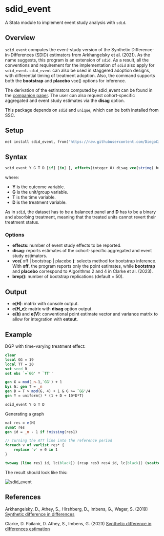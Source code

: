 # sdid_event

A Stata module to implement event study analysis with `sdid`.

## Overview

`sdid_event` computes the event-study version of the Synthetic Difference-in-Differences (SDID) estimators from Arkhangelsky et al. (2021). As the name suggests, this program is an extension of `sdid`. As a result, all the conventions and requirement for the implementation of `sdid` also apply for `sdid_event`. `sdid_event` can also be used in staggered adoption designs, with differential timing of treatment adoption. Also, the command supports both the **bootstrap** and **placebo** vce() options for inference.

The derivation of the estimators computed by sdid_event can be found in the [companion paper](https://github.com/DiegoCiccia/sdid/blob/main/sdid_event/sdid_event.pdf).
The user can also request cohort-specific aggregated and event study estimates via the **disag** option.

This package depends on `sdid` and `unique`, which can be both installed from SSC.

## Setup

```stata
net install sdid_event, from("https://raw.githubusercontent.com/DiegoCiccia/sdid/main/sdid_event") replace
```

## Syntax

```stata
sdid_event Y G T D [if] [in] [, effects(integer 0) disag vce(string) brep(integer 50)]
```

where:
+ **Y** is the outcome variable.
+ **G** is the unit/group variable.
+ **T** is the time variable.
+ **D** is the treatment variable.

As in `sdid`, the dataset has to be a balanced panel and **D** has to be a binary and absorbing treatment, meaning that the treated units cannot revert their treatment status.

### Options
+ **effects**: number of event study effects to be reported.
+ **disag**: reports estimates of the cohort-specific aggregated and event study estimators.
+ **vce(** off | bootstrap | placebo **)**: selects method for bootstrap inference. With **off**, the program reports only the point estimates, while **bootstrap** and **placebo** correspond to Algorithms 2 and 4 in Clarke et al. (2023).
+ **brep()**: number of bootstrap replications (default = 50).

## Output

+ **e(H)**: matrix with console output.
+ **e(H_c)**: matrix with **disag** option output.
+ **e(b)** and **e(V)**: conventional point estimate vector and variance matrix to allow for integration with **estout**.

## Example

DGP with time-varying treatment effect:

```stata
clear
local GG = 19
local TT = 20
set seed 0
set obs `=`GG' * `TT''

gen G = mod(_n-1,`GG') + 1
bys G: gen T = _n
gen D = T > mod(G, 4) + 1 & G >= `GG'/4
gen Y = uniform() * (1 + D + 10*D*T)

sdid_event Y G T D
```

Generating a graph
```stata
mat res = e(H)
svmat res
gen id = _n - 1 if !missing(res1)

// Turning the ATT line into the reference period
foreach v of varlist res* {
    replace `v' = 0 in 1
}

twoway (line res1 id, lc(black)) (rcap res3 res4 id, lc(black)) (scatter res1 id, mc(black)) , legend(off) title("sdid_event") xtitle("Relative time to treatment change") 
```

The result should look like this:

![sdid_event](https://github.com/DiegoCiccia/sdid/assets/71022390/08917647-08b6-4a52-a0f5-64170bee45ce)

## References 

Arkhangelsky, D., Athey, S., Hirshberg, D., Imbens, G., Wager, S. (2019) [Synthetic difference in differences](https://www.nber.org/papers/w25532)

Clarke, D. Pailanir, D. Athey, S., Imbens, G. (2023) [Synthetic difference in differences estimation](https://arxiv.org/abs/2301.11859)
